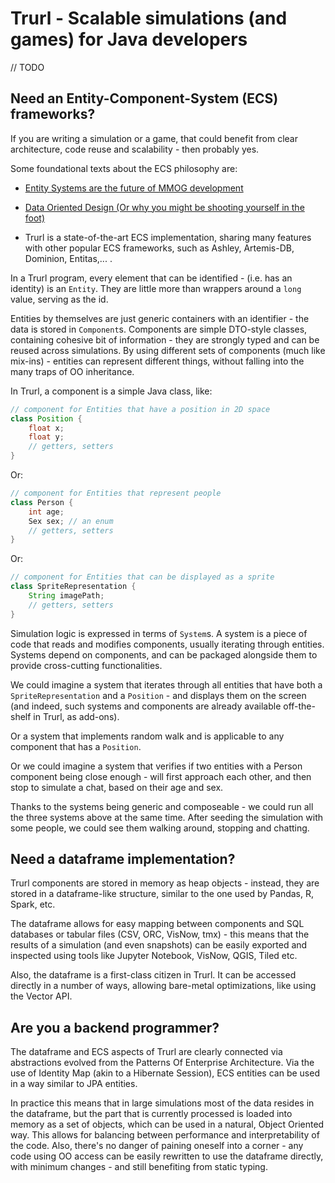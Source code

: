 # Trurl - Scalable simulations (and games) for Java developers

// TODO

## Need an Entity-Component-System (ECS) frameworks?

If you are writing a simulation or a game, that could benefit from clear architecture, code reuse and scalability - then probably yes.

Some foundational texts about the ECS philosophy are:

- [Entity Systems are the future of MMOG development](https://t-machine.org/index.php/2007/09/03/entity-systems-are-the-future-of-mmog-development-part-1/)

- [Data Oriented Design (Or why you might be shooting yourself in the foot)](https://gamesfromwithin.com/data-oriented-design)

- Trurl is a state-of-the-art ECS implementation, sharing many features with other popular ECS frameworks, such as Ashley, Artemis-DB, Dominion, Entitas,... .

In a Trurl program, every element that can be identified - (i.e. has an identity) is an `Entity`. They are little more than wrappers around a `long` value, serving as the id.

Entities by themselves are just generic containers with an identifier - the data is stored in `Component`s. Components are simple DTO-style classes, containing cohesive bit of information - they are strongly typed and can be reused across simulations. By using different sets of components (much like mix-ins) - entities can represent different things, without falling into the many traps of OO inheritance.

In Trurl, a component is a simple Java class, like:

```java
// component for Entities that have a position in 2D space
class Position {
    float x;
    float y;
    // getters, setters
}
```

Or:

```java
// component for Entities that represent people
class Person {
    int age;
    Sex sex; // an enum
    // getters, setters
}
```

Or:

```java
// component for Entities that can be displayed as a sprite
class SpriteRepresentation {
    String imagePath;
    // getters, setters    
}
```

Simulation logic is expressed in terms of `System`s. A system is a piece of code that reads and modifies components, usually iterating through entities. Systems depend on components, and can be packaged alongside them to provide cross-cutting functionalities.

We could imagine a system that iterates through all entities that have both a `SpriteRepresentation` and a `Position` - and displays them on the screen (and indeed, such systems and components are already available off-the-shelf in Trurl, as add-ons).

Or a system that implements random walk and is applicable to any component that has a `Position`.

Or we could imagine a system that verifies if two entities with a Person component being close enough - will first approach each other, and then stop to simulate a chat, based on their age and sex.

Thanks to the systems being generic and composeable - we could run all the three systems above at the same time. After seeding the simulation with some people, we could see them walking around, stopping and chatting.

## Need a dataframe implementation?

Trurl components are stored in memory as heap objects - instead, they are stored in a dataframe-like structure, similar to the one used by Pandas, R, Spark, etc.

The dataframe allows for easy mapping between components and SQL databases or tabular files (CSV, ORC, VisNow, tmx) - this means that the results of a simulation (and even snapshots) can be easily exported and inspected using tools like Jupyter Notebook, VisNow, QGIS, Tiled etc.

Also, the dataframe is a first-class citizen in Trurl. It can be accessed directly in a number of ways, allowing bare-metal optimizations, like using the Vector API.

## Are you a backend programmer?

The dataframe and ECS aspects of Trurl are clearly connected via abstractions evolved from the Patterns Of Enterprise Architecture. Via the use of Identity Map (akin to a Hibernate Session), ECS entities can be used in a way similar to JPA entities.

In practice this means that in large simulations most of the data resides in the dataframe, but the part that is currently processed is loaded into memory as a set of objects, which can be used in a natural, Object Oriented way. This allows for balancing between performance and interpretability of the code. Also, there's no danger of paining oneself into a corner - any code using OO access can be easily rewritten to use the dataframe directly, with minimum changes - and still benefiting from static typing.
